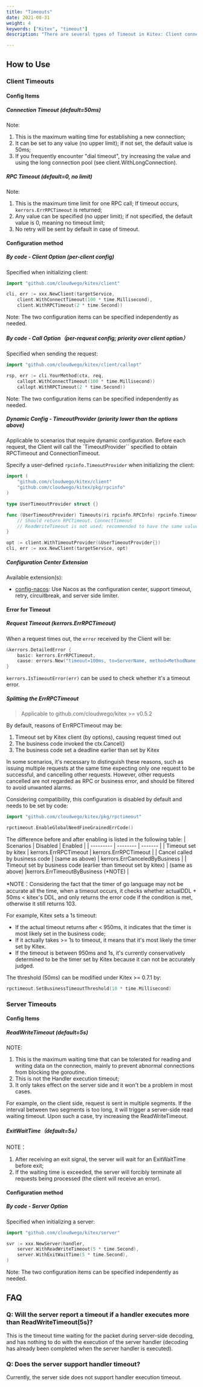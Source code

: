 ```yaml
---
title: "Timeouts"
date: 2021-08-31
weight: 4
keywords: ["Kitex", "timeout"]
description: "There are several types of Timeout in Kitex: Client connection timeout, Client RPC timeout, Server read/write timeout, and Server exit timeout."

---
```


## How to Use

### Client Timeouts

#### Config Items

##### Connection Timeout (default=50ms)

Note:
1. This is the maximum waiting time for establishing a new connection;
2. It can be set to any value (no upper limit); if not set, the default value is 50ms;
3. If you frequently encounter "dial timeout", try increasing the value and using the long connection pool (see client.WithLongConnection).

##### RPC Timeout (default=0, no limit)

Note:
1. This is the maximum time limit for one RPC call; If timeout occurs, `kerrors.ErrRPCTimeout` is returned;
2. Any value can be specified (no upper limit); if not specified, the default value is 0, meaning no timeout limit;
3. No retry will be sent by default in case of timeout.

#### Configuration method

##### By code - Client Option (per-client config)

Specified when initializing client:
```go
import "github.com/cloudwego/kitex/client"

cli, err := xxx.NewClient(targetService,
    client.WithConnectTimeout(100 * time.Millisecond),
    client.WithRPCTimeout(2 * time.Second))
```
Note: The two configuration items can be specified independently as needed.

##### By code - Call Option（per-request config; priority over client option）

Specified when sending the request:
```go
import "github.com/cloudwego/kitex/client/callopt"

rsp, err := cli.YourMethod(ctx, req, 
    callopt.WithConnectTimeout(100 * time.Millisecond))
    callopt.WithRPCTimeout(2 * time.Second))
```
Note: The two configuration items can be specified independently as needed.

##### Dynamic Config - TimeoutProvider (priority lower than the options above)

Applicable to scenarios that require dynamic configuration. Before each request, the Client will call the `TimeoutProvider`` specified to obtain RPCTimeout and ConnectionTimeout.

Specify a user-defined `rpcinfo.TimeoutProvider` when initializing the client:
```go
import (
    "github.com/cloudwego/kitex/client"
    "github.com/cloudwego/kitex/pkg/rpcinfo"
)

type UserTimeoutProvider struct {}

func (UserTimeoutProvider) Timeouts(ri rpcinfo.RPCInfo) rpcinfo.Timeouts {
    // Should return RPCTimeout、ConnectTimeout
    // ReadWriteTimeout is not used; recommended to have the same value as RPCTimeout
}

opt := client.WithTimeoutProvider(&UserTimeoutProvider{})
cli, err := xxx.NewClient(targetService, opt)
```

##### Configuration Center Extension

Available extension(s):
- [config-nacos](https://github.com/kitex-contrib/config-nacos): Use Nacos as the configuration center, support timeout, retry, circuitbreak, and server side limiter.

#### Error for Timeout

##### Request Timeout (kerrors.ErrRPCTimeout)

When a request times out, the `error` received by the Client will be:
```go
&kerrors.DetailedError {
    basic: kerrors.ErrRPCTimeout,
    cause: errors.New("timeout=100ms, to=ServerName, method=MethodName, location=kitex.rpcTimeoutMW, remote=0.0.0.0:8888"),
}
```

`kerrors.IsTimeoutError(err)` can be used to check whether it's a timeout error.

##### Splitting the ErrRPCTimeout

> Applicable to github.com/cloudwego/kitex >= v0.5.2

By default, reasons of ErrRPCTimeout may be:

1. Timeout set by Kitex client (by options), causing request timed out
2. The business code invoked the ctx.Cancel()
3. The business code set a deadline earlier than set by Kitex

In some scenarios, it's necessary to distinguish these reasons, such as issuing multiple requests at the same time expecting only one request to be successful, and cancelling other requests. However, other requests cancelled are not regarded as RPC or business error, and should be filtered to avoid unwanted alarms.

Considering compatibility, this configuration is disabled by default and needs to be set by code:
```go
import "github.com/cloudwego/kitex/pkg/rpctimeout"

rpctimeout.EnableGlobalNeedFineGrainedErrCode()
```

The difference before and after enabling is listed in the following table:
| Scenarios | Disabled | Enabled |
| --------- | -------- | ------- |
| Timeout set by kitex | kerrors.ErrRPCTimeout | kerrors.ErrRPCTimeout |
| Cancel called by business code | (same as above) | kerrors.ErrCanceledByBusiness |
| Timeout set by business code (earlier than timeout set by kitex) | (same as above) |kerrors.ErrTimeoutByBusiness (\*NOTE) |

\*NOTE：Considering the fact that the timer of go language may not be accurate all the time, when a timeout occurs, it checks whether actualDDL + 50ms < kitex's DDL, and only returns the error code if the condition is met, otherwise it still returns 103.

For example, Kitex sets a 1s timeout:

- If the actual timeout returns after < 950ms, it indicates that the timer is most likely set in the business code;
- If it actually takes >= 1s to timeout, it means that it's most likely the timer set by Kitex.
- If the timeout is between 950ms and 1s, it's currently conservatively determined to be the timer set by Kitex because it can not be accurately judged.

The threshold (50ms) can be modified under Kitex >= 0.7.1 by:
```go
rpctimeout.SetBusinessTimeoutThreshold(10 * time.Millisecond)
```

### Server Timeouts

#### Config Items

##### ReadWriteTimeout (default=5s)

NOTE:
1. This is the maximum waiting time that can be tolerated for reading and writing data on the connection, mainly to prevent abnormal connections from blocking the goroutine.
2. This is not the Handler execution timeout;
3. It only takes effect on the server side and it won't be a problem in most cases.

For example, on the client side, request is sent in multiple segments. If the interval between two segments is too long, it will trigger a server-side read waiting timeout. Upon such a case, try increasing the ReadWriteTimeout.

##### ExitWaitTime（default=5s）

NOTE：
1. After receiving an exit signal, the server will wait for an ExitWaitTime before exit;
2. If the waiting time is exceeded, the server will forcibly terminate all requests being processed (the client will receive an error).

#### Configuration method

##### By code - Server Option

Specified when initializing a server:
```go
import "github.com/cloudwego/kitex/server"

svr := xxx.NewServer(handler,
    server.WithReadWriteTimeout(5 * time.Second),
    server.WithExitWaitTime(5 * time.Second),
)
```
Note: The two configuration items can be specified independently as needed.

## FAQ

### Q: Will the server report a timeout if a handler executes more than ReadWriteTimeout(5s)?

This is the timeout time waiting for the packet during server-side decoding, and has nothing to do with the execution of the server handler (decoding has already been completed when the server handler is executed).

### Q: Does the server support handler timeout?

Currently, the server side does not support handler execution timeout.
